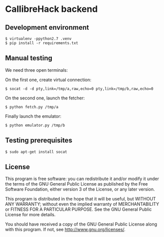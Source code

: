 # CallibreHack backend

## Development environment

```console
$ virtualenv -ppython2.7 .venv
$ pip install -r requirements.txt
```

## Manual testing

We need three open terminals:

On the first one, create virtual connection:

```console
$ socat -d -d pty,link=/tmp/a,raw,echo=0 pty,link=/tmp/b,raw,echo=0
```

On the second one, launch the fetcher:

```console
$ python fetch.py /tmp/a
```

Finally launch the emulator:

```console
$ python emulator.py /tmp/b
```

## Testing prerequisites

```console
$ sudo apt-get install socat
```

## License

This program is free software: you can redistribute it and/or modify
it under the terms of the GNU General Public License as published by
the Free Software Foundation, either version 3 of the License, or
any later version.

This program is distributed in the hope that it will be useful,
but WITHOUT ANY WARRANTY; without even the implied warranty of
MERCHANTABILITY or FITNESS FOR A PARTICULAR PURPOSE.
See the GNU General Public License for more details.

You should have received a copy of the GNU General Public License
along with this program.  If not, see <http://www.gnu.org/licenses/>.
